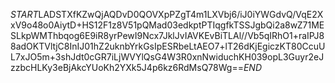 $START$LADSTXfKZwQjAQDvD0QOVXpPZgT4m1LXVbj6/iJ0iYWGdvQ/VqE2XxV9o48o0AiytD+HS12F1z8V51pQMad03edkptPTIqgfkTSSJgbQi2a8wZ71MESLkpWMThbqog6E9iR8yrPewI9Ncx7JklJvIAVKEvBiTLAl//Vb5qIRhO1+raIPJ88adOKTVltjC8InIJ01hZ2uknbYrkGsIpESRbeLtAEO7+lT26dKjEgiczKT80CcuUL7xJO5m+3shJdt0cGR7iLjWVYlQsG4W3R0xnNwiduchKH039opL3Guyr2eJzzbcHLKy3eBjAkcYUoKh2YXk5J4p6kz6RdMsQ78Wg==$END$